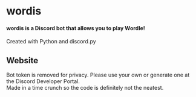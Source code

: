 # wordis
#### wordis is a Discord bot that allows you to play Wordle!
Created with Python and discord.py

## Website

Bot token is removed for privacy. Please use your own or generate one at the Discord Developer Portal.\
Made in a time crunch so the code is definitely not the neatest.
